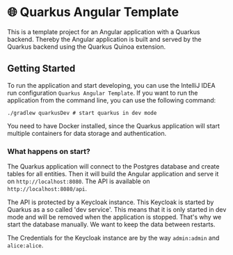 # 🌐 Quarkus Angular Template

This is a template project for an Angular application with a Quarkus backend.
Thereby the Angular application is built and served by the Quarkus backend using the Quarkus Quinoa extension.

## Getting Started

To run the application and start developing, you can use the IntelliJ IDEA run configuration `Quarkus Angular Template`.
If you want to run the application from the command line, you can use the following command:

```shell
./gradlew quarkusDev # start quarkus in dev mode
```

You need to have Docker installed, since the Quarkus application will start multiple containers for data storage and
authentication.

### What happens on start?

The Quarkus application will connect to the Postgres database and create tables for all entities.
Then it will build the Angular application and serve it on `http://localhost:8080`. The API is available
on `http://localhost:8080/api`.

The API is protected by a Keycloak instance.
This Keycloak is started by Quarkus as a so called 'dev service'.
This means that it is only started in dev mode and will be removed when the application is stopped.
That's why we start the database manually. We want to keep the data between restarts.

The Credentials for the Keycloak instance are by the way `admin:admin` and `alice:alice`.
